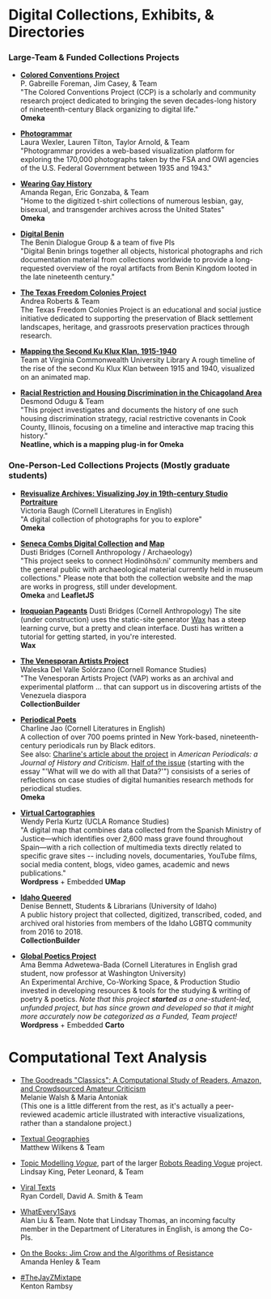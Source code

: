 # Digital Collections, Exhibits, & Directories

### Large-Team & Funded Collections Projects
* **[Colored Conventions Project](https://coloredconventions.org/)**  
P. Gabreille Foreman, Jim Casey, & Team  
"The Colored Conventions Project (CCP) is a scholarly and community research project dedicated to bringing the seven decades-long history of nineteenth-century Black organizing to digital life."  
**Omeka**
  
* **[Photogrammar](http://photogrammar.yale.edu/)**  
Laura Wexler, Lauren Tilton, Taylor Arnold, & Team  
"Photogrammar provides a web-based visualization platform for exploring the 170,000 photographs taken by the FSA and OWI agencies of the U.S. Federal Government between 1935 and 1943."
  
* **[Wearing Gay History](http://wearinggayhistory.com/)**   
Amanda Regan, Eric Gonzaba, & Team  
"Home to the digitized t-shirt collections of numerous lesbian, gay, bisexual, and transgender archives across the United States"  
**Omeka**

* **[Digital Benin](https://digitalbenin.org/)**  
The Benin Dialogue Group & a team of five PIs  
"Digital Benin brings together all objects, historical photographs and rich documentation material from collections worldwide to provide a long-requested overview of the royal artifacts from Benin Kingdom looted in the late nineteenth century."  
  
* **[The Texas Freedom Colonies Project](https://www.thetexasfreedomcoloniesproject.com/)**  
Andrea Roberts & Team  
The Texas Freedom Colonies Project is an educational and social justice initiative dedicated to supporting the preservation of Black settlement landscapes, heritage, and grassroots preservation practices through research.  

* **[Mapping the Second Ku Klux Klan, 1915-1940](https://labs.library.vcu.edu/klan/)**  
Team at Virginia Commonwealth University Library
A rough timeline of the rise of the second Ku Klux Klan between 1915 and 1940, visualized on an animated map.

* **[Racial Restriction and Housing Discrimination in the Chicagoland Area](https://digitalchicagohistory.org/exhibits/show/restricted-chicago/intro-restricted-chicago)**  
Desmond Odugu & Team  
"This project investigates and documents the history of one such housing discrimination strategy, racial restrictive covenants in Cook County, Illinois, focusing on a timeline and interactive map tracing this history."  
**Neatline, which is a mapping plug-in for Omeka**
  
### One-Person-Led Collections Projects (Mostly graduate students)
* **[Revisualize Archives: Visualizing Joy in 19th-century Studio Portraiture](http://revisualizearchives.com/)**   
Victoria Baugh (Cornell Literatures in English)  
"A digital collection of photographs for you to explore"  
**Omeka**

* **[Seneca Combs Digital Collection](https://senecacombs.org/) and [Map](https://trustyfridges.github.io/Combs_webmap/#6/44.666/-77.934)**    
Dusti Bridges (Cornell Anthropology / Archaeology)  
"This project seeks to connect Hodinöhsö:ni' community members and the general public with archaeological material currently held in museum collections."
Please note that both the collection website and the map are works in progress, still under development.  
**Omeka** and **LeafletJS**

* **[Iroquoian Pageants](https://trustyfridges.github.io/iroquoian-pageants/collection/)**
Dusti Bridges (Cornell Anthropology)
The site (under construction) uses the static-site generator [Wax](https://minicomp.github.io/wax/) has a steep learning curve, but a pretty and clean interface. Dusti has written a tutorial for getting started, in you're interested.  
**Wax**
  
* **[The Venesporan Artists Project](https://www.venesporanartists.org/)**  
Waleska Del Valle Solórzano (Cornell Romance Studies)  
"The Venesporan Artists Project (VAP) works as an archival and experimental platform ... that can support us in discovering artists of the Venezuela diaspora  
**CollectionBuilder**

* **[Periodical Poets](http://periodicalpoets.com/)**  
Charline Jao (Cornell Literatures in English)  
A collection of over 700 poems printed in New York-based, nineteenth-century periodicals run by Black editors.  
See also: [Charline's article about the project](https://muse.jhu.edu/pub/30/article/872545) in _American Periodicals: a Journal of History and Criticism_. [Half of the issue](https://muse.jhu.edu/issue/49403) (starting with the essay "'What will we do with all that Data?'") consisists of a series of reflections on case studies of digital humanities research methods for periodical studies.  
**Omeka**

* **[Virtual Cartographies](https://virtualcartographies.com/index.html)**  
Wendy Perla Kurtz (UCLA Romance Studies)  
"A digital map that combines data collected from the Spanish Ministry of Justice—which identifies over 2,600 mass grave found throughout Spain—with a rich collection of multimedia texts directly related to specific grave sites -- including novels, documentaries, YouTube films, social media content, blogs, video games, academic and news publications."  
**Wordpress** + Embedded **UMap**

* **[Idaho Queered](https://www.lib.uidaho.edu/queered/)**  
Denise Bennett, Students & Librarians (University of Idaho)  
A public history project that collected, digitized, transcribed, coded, and archived oral histories from members of the Idaho LGBTQ community from 2016 to 2018.  
**CollectionBuilder**

* **[Global Poetics Project](https://globalpoetics.org/)**  
Ama Bemma Adwetewa-Bada (Cornell Literatures in English grad student, now professor at Washington University)  
An Experimental Archive, Co-Working Space, & Production Studio invested in developing resources & tools for the studying & writing of poetry & poetics.
*Note that this project **started** as a one-student-led, unfunded project, but has since grown and developed so that it might more accurately now be categorized as a Funded, Team project!*  
**Wordpress** + Embedded **Carto**
  
  
# Computational Text Analysis

* [The Goodreads "Classics": A Computational Study of Readers, Amazon, and Crowdsourced Amateur Criticism](https://post45.org/2021/04/the-goodreads-classics-a-computational-study-of-readers-amazon-and-crowdsourced-amateur-criticism/)  
Melanie Walsh & Maria Antoniak  
(This one is a little different from the rest, as it's actually a peer-reviewed academic article illustrated with interactive visualizations, rather than a standalone project.)

* [Textual Geographies](https://txtgeo.net/)  
Matthew Wilkens & Team

* [Topic Modelling *Vogue*](http://dh.library.yale.edu/projects/vogue/topics/), part of the larger [Robots Reading Vogue](http://dh.library.yale.edu/projects/vogue/) project.  
Lindsay King, Peter Leonard, & Team

* [Viral Texts](https://viraltexts.org/)  
Ryan Cordell, David A. Smith & Team

* [WhatEvery1Says](https://we1s.ucsb.edu/)   
Alan Liu & Team. Note that Lindsay Thomas, an incoming faculty member in the Department of Literatures in English, is among the Co-PIs.

* [On the Books: Jim Crow and the Algorithms of Resistance ](https://onthebooks.lib.unc.edu/)  
Amanda Henley & Team

* [#TheJayZMixtape](https://iopn.library.illinois.edu/scalar/the-jay-z-mixtape/index)  
Kenton Rambsy  
